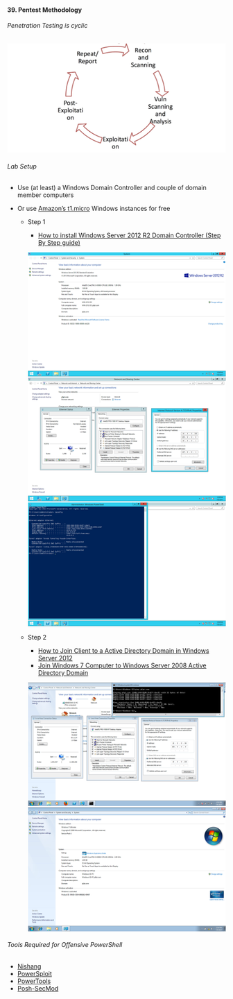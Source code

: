 #### 39. Pentest Methodology

###### Penetration Testing is cyclic

![Image of Penetration](images/39/penmet.jpeg)

###### Lab Setup

- Use (at least) a Windows Domain Controller and couple of domain member computers
- Or use [Amazon’s t1.micro](http://aws.amazon.com/ec2/) Windows instances for free

    - Step 1
        - [How to install Windows Server 2012 R2 Domain Controller (Step By Step guide)](https://www.youtube.com/watch?v=TeB7yJE2plI)
        
        ![Image of Win-2k12-R2](images/39/1.jpeg)
        ![Image of Win-2k12-R2](images/39/2.jpeg)
        ![Image of Win-2k12-R2](images/39/3.jpeg)

    - Step 2
        - [How to Join Client to a Active Directory Domain in Windows Server 2012](https://www.youtube.com/watch?v=w8LRLkdWwc4)
        - [Join Windows 7 Computer to Windows Server 2008 Active Directory Domain](https://www.youtube.com/watch?v=jUUjAkjzV9U)

        ![Image of Win7](images/39/4.jpeg)
        ![Image of Win7](images/39/5.jpeg)

###### Tools Required for Offensive PowerShell

- [Nishang](https://github.com/samratashok/nishang)
- [PowerSploit](https://github.com/mattifestation/PowerSploit)
- [PowerTools](https://github.com/Veil-Framework/PowerTools)
- [Posh-SecMod](https://github.com/darkoperator/Posh-SecMod/)